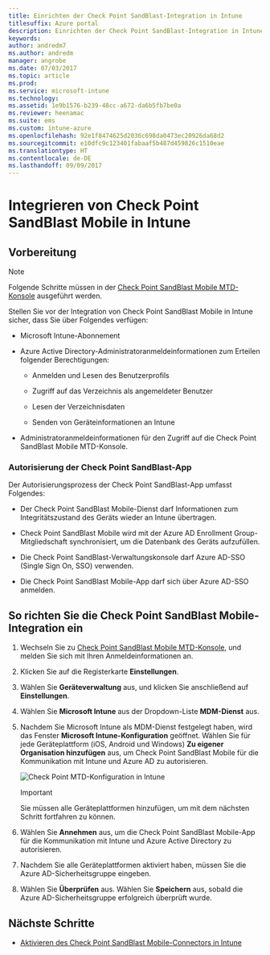 ```yaml
---
title: Einrichten der Check Point SandBlast-Integration in Intune
titlesuffix: Azure portal
description: Einrichten der Check Point SandBlast-Integration in Intune
keywords: 
author: andredm7
ms.author: andredm
manager: angrobe
ms.date: 07/03/2017
ms.topic: article
ms.prod: 
ms.service: microsoft-intune
ms.technology: 
ms.assetid: 1e9b1576-b239-48cc-a672-da6b5fb7be0a
ms.reviewer: heenamac
ms.suite: ems
ms.custom: intune-azure
ms.openlocfilehash: 92e1f8474625d2036c698da0473ec20926da68d2
ms.sourcegitcommit: e10dfc9c123401fabaaf5b487d459826c1510eae
ms.translationtype: HT
ms.contentlocale: de-DE
ms.lasthandoff: 09/09/2017
---
```

# <a name="integrate-check-point-sandblast-mobile-with-intune"></a>Integrieren von Check Point SandBlast Mobile in Intune

## <a name="before-you-begin"></a>Vorbereitung

> [!NOTE] 
> Folgende Schritte müssen in der [Check Point SandBlast Mobile MTD-Konsole](https://intune-4.eu1.locsec.net/) ausgeführt werden.

Stellen Sie vor der Integration von Check Point SandBlast Mobile in Intune sicher, dass Sie über Folgendes verfügen:

-   Microsoft Intune-Abonnement

-   Azure Active Directory-Administratoranmeldeinformationen zum Erteilen folgender Berechtigungen:

    -   Anmelden und Lesen des Benutzerprofils

    -   Zugriff auf das Verzeichnis als angemeldeter Benutzer

    -   Lesen der Verzeichnisdaten

    -   Senden von Geräteinformationen an Intune

-   Administratoranmeldeinformationen für den Zugriff auf die Check Point SandBlast Mobile MTD-Konsole.

### <a name="check-point-sandblast-app-authorization"></a>Autorisierung der Check Point SandBlast-App

Der Autorisierungsprozess der Check Point SandBlast-App umfasst Folgendes:

-   Der Check Point SandBlast Mobile-Dienst darf Informationen zum Integritätszustand des Geräts wieder an Intune übertragen.

-   Check Point SandBlast Mobile wird mit der Azure AD Enrollment Group-Mitgliedschaft synchronisiert, um die Datenbank des Geräts aufzufüllen.

-   Die Check Point SandBlast-Verwaltungskonsole darf Azure AD-SSO (Single Sign On, SSO) verwenden.

-   Die Check Point SandBlast Mobile-App darf sich über Azure AD-SSO anmelden.

## <a name="to-set-up-check-point-sandblast-mobile-integration"></a>So richten Sie die Check Point SandBlast Mobile-Integration ein

1.  Wechseln Sie zu [Check Point SandBlast Mobile MTD-Konsole](https://intune-4.eu1.locsec.net/), und melden Sie sich mit Ihren Anmeldeinformationen an.

2.  Klicken Sie auf die Registerkarte **Einstellungen**.

3.  Wählen Sie **Geräteverwaltung** aus, und klicken Sie anschließend auf **Einstellungen**.

4.  Wählen Sie **Microsoft Intune** aus der Dropdown-Liste **MDM-Dienst** aus.

5.  Nachdem Sie Microsoft Intune als MDM-Dienst festgelegt haben, wird das Fenster **Microsoft Intune-Konfiguration** geöffnet. Wählen Sie für jede Geräteplattform (iOS, Android und Windows) **Zu eigener Organisation hinzufügen** aus, um Check Point SandBlast Mobile für die Kommunikation mit Intune und Azure AD zu autorisieren.

    ![Check Point MTD-Konfiguration in Intune](./media/checkpoint-MTD-1.PNG)

    > [!IMPORTANT]
    > Sie müssen alle Geräteplattformen hinzufügen, um mit dem nächsten Schritt fortfahren zu können.

6.  Wählen Sie **Annehmen** aus, um die Check Point SandBlast Mobile-App für die Kommunikation mit Intune und Azure Active Directory zu autorisieren.

7.  Nachdem Sie alle Geräteplattformen aktiviert haben, müssen Sie die Azure AD-Sicherheitsgruppe eingeben.

8.  Wählen Sie **Überprüfen** aus. Wählen Sie **Speichern** aus, sobald die Azure AD-Sicherheitsgruppe erfolgreich überprüft wurde.

## <a name="next-steps"></a>Nächste Schritte

- [Aktivieren des Check Point SandBlast Mobile-Connectors in Intune](mtd-connector-enable.md)